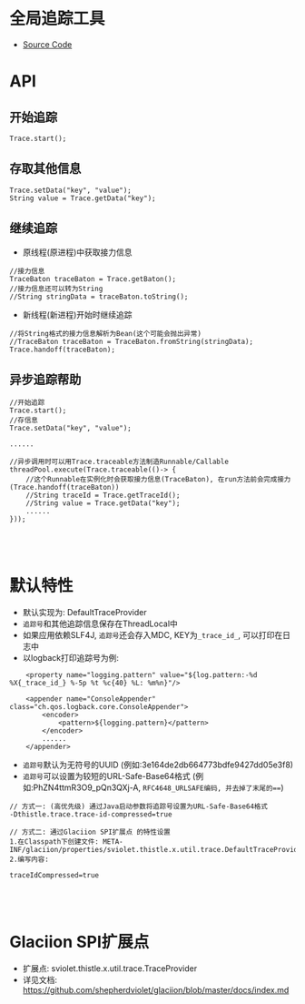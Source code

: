 # 全局追踪工具

* [Source Code](https://github.com/shepherdviolet/thistle/tree/master/thistle-trace/src/main/java/sviolet/thistle/x/util/trace)

# API

## 开始追踪

```text
Trace.start();
```

## 存取其他信息

```text
Trace.setData("key", "value");
String value = Trace.getData("key");
```

## 继续追踪

* 原线程(原进程)中获取接力信息

```text
//接力信息
TraceBaton traceBaton = Trace.getBaton();
//接力信息还可以转为String
//String stringData = traceBaton.toString();
```

* 新线程(新进程)开始时继续追踪

```text
//将String格式的接力信息解析为Bean(这个可能会抛出异常)
//TraceBaton traceBaton = TraceBaton.fromString(stringData);
Trace.handoff(traceBaton);
```

## 异步追踪帮助

```text
//开始追踪
Trace.start();
//存信息
Trace.setData("key", "value");

......

//异步调用时可以用Trace.traceable方法制造Runnable/Callable
threadPool.execute(Trace.traceable(()-> {
    //这个Runnable在实例化时会获取接力信息(TraceBaton), 在run方法前会完成接力(Trace.handoff(traceBaton))
    //String traceId = Trace.getTraceId();
    //String value = Trace.getData("key");
    ......
}));
```

<br>
<br>

# 默认特性

* 默认实现为: DefaultTraceProvider
* `追踪号`和其他追踪信息保存在ThreadLocal中
* 如果应用依赖SLF4J, `追踪号`还会存入MDC, KEY为`_trace_id_`, 可以打印在日志中
* 以logback打印追踪号为例:

```text
    <property name="logging.pattern" value="${log.pattern:-%d %X{_trace_id_} %-5p %t %c{40} %L: %m%n}"/>

    <appender name="ConsoleAppender" class="ch.qos.logback.core.ConsoleAppender">
        <encoder>
            <pattern>${logging.pattern}</pattern>
        </encoder>
        ......
    </appender>
```

* `追踪号`默认为无符号的UUID (例如:3e164de2db664773bdfe9427dd05e3f8)
* `追踪号`可以设置为较短的URL-Safe-Base64格式 (例如:PhZN4ttmR3O9_pQn3QXj-A, `RFC4648_URLSAFE编码, 并去掉了末尾的==`)

```text
// 方式一: (高优先级) 通过Java启动参数将追踪号设置为URL-Safe-Base64格式
-Dthistle.trace.trace-id-compressed=true

// 方式二: 通过Glaciion SPI扩展点 的特性设置
1.在Classpath下创建文件: META-INF/glaciion/properties/sviolet.thistle.x.util.trace.DefaultTraceProvider
2.编写内容:

traceIdCompressed=true

```

<br>
<br>

# Glaciion SPI扩展点

* 扩展点: sviolet.thistle.x.util.trace.TraceProvider
* 详见文档: https://github.com/shepherdviolet/glaciion/blob/master/docs/index.md
